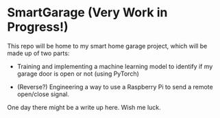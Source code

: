 # SmartGarage (Very Work in Progress!)
This repo will be home to my smart home garage project, which will be made up of two parts:

- Training and implementing a machine learning model to identify if my garage door is open or not (using PyTorch)
  
- (Reverse?) Engineering a way to use a Raspberry Pi to send a remote open/close signal.

One day there might be a write up here. Wish me luck.
